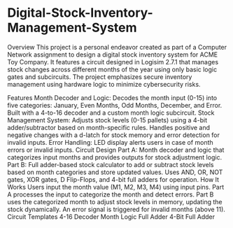 # Digital-Stock-Inventory-Management-System
Overview
This project is a personal endeavor created as part of a Computer Network assignment to design a digital stock inventory system for ACME Toy Company. It features a circuit designed in Logisim 2.7.1 that manages stock changes across different months of the year using only basic logic gates and subcircuits. The project emphasizes secure inventory management using hardware logic to minimize cybersecurity risks.

Features
Month Decoder and Logic:
Decodes the month input (0-15) into five categories: January, Even Months, Odd Months, December, and Error.
Built with a 4-to-16 decoder and a custom month logic subcircuit.
Stock Management System:
Adjusts stock levels (0-15 pallets) using a 4-bit adder/subtractor based on month-specific rules.
Handles positive and negative changes with a d-latch for stock memory and error detection for invalid inputs.
Error Handling:
LED display alerts users in case of month errors or invalid inputs.
Circuit Design
Part A: Month decoder and logic that categorizes input months and provides outputs for stock adjustment logic.
Part B: Full adder-based stock calculator to add or subtract stock levels based on month categories and store updated values.
Uses AND, OR, NOT gates, XOR gates, D Flip-Flops, and 4-bit full adders for operation.
How It Works
Users input the month value (M1, M2, M3, M4) using input pins.
Part A processes the input to categorize the month and detect errors.
Part B uses the categorized month to adjust stock levels in memory, updating the stock dynamically.
An error signal is triggered for invalid months (above 11).
Circuit Templates
4-16 Decoder
Month Logic
Full Adder
4-Bit Full Adder
